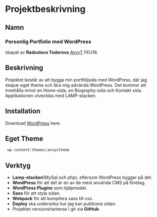 <!--- Denna dokumentation kan komma att uppdateras under projektets gång -->
<!--- Senast uppdaterad: 2020-01-22       @ AvvyT -->
# Projektbeskrivning

## Namn
### Personlig Portfolio med WordPress

skapat av **Radoslava Todorova** [AvvyT](https://github.com/AvvyT) FEU18.

## Beskrivning

Projektet består av att bygga min portföljsida med WordPress, där jag skapar eget theme och lära mig advända WordPress. Det kommer att innehålla minst en Home-sida, en Biography-sida och Kontakt sida. Applikationen utvecklas med LAMP-stacken.

## Installation

Download [WordPress](https://wordpress.org/download/) here.

## Eget Theme

```python
 wp-content/themes/avvystheme
 ```

## Verktyg

- **Lamp-stacken**(MySql och php), eftersom WordPress bygger på det.
- **WordPress** för att det är en av de mest använda CMS på företag.
- **WordPress Plugins** som hjälpmedel. 
- **Sass** för att styla sidan.
- **Webpack** för att kompilera sass till css.
- **Deploy** ska undersöka hur jag kan publicera sidan.
- Projektet versionshanteras i git via **GitHub**.
